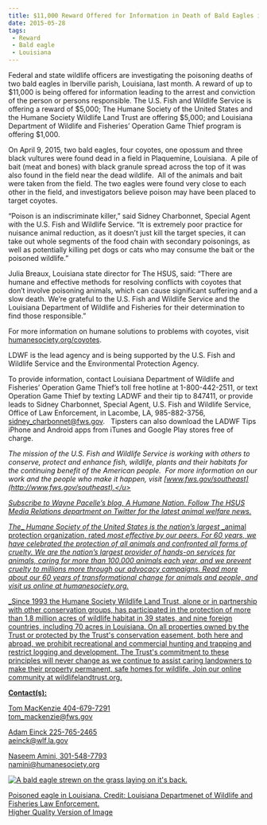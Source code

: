 ```yaml
---
title: $11,000 Reward Offered for Information in Death of Bald Eagles in Plaquemine, Louisiana
date: 2015-05-28
tags:
 - Reward
 - Bald eagle
 - Louisiana
---
```


Federal and state wildlife officers are investigating the poisoning deaths of two bald eagles in Iberville parish, Louisiana, last month. A reward of up to $11,000 is being offered for information leading to the arrest and conviction of the person or persons responsible. The U.S. Fish and Wildlife Service is offering a reward of $5,000; The Humane Society of the United States and the Humane Society Wildlife Land Trust are offering $5,000; and Louisiana Department of Wildlife and Fisheries’ Operation Game Thief program is offering $1,000.

On April 9, 2015, two bald eagles, four coyotes, one opossum and three black vultures were found dead in a field in Plaquemine, Louisiana.  A pile of bait (meat and bones) with black granule spread across the top of it was also found in the field near the dead wildlife.  All of the animals and bait were taken from the field. The two eagles were found very close to each other in the field, and investigators believe poison may have been placed to target coyotes.

“Poison is an indiscriminate killer,” said Sidney Charbonnet, Special Agent with the U.S. Fish and Wildlife Service. “It is extremely poor practice for nuisance animal reduction, as it doesn’t just kill the target species, it can take out whole segments of the food chain with secondary poisonings, as well as potentially killing pet dogs or cats who may consume the bait or the poisoned wildlife.”

Julia Breaux, Louisiana state director for The HSUS, said: “There are humane and effective methods for resolving conflicts with coyotes that don’t involve poisoning animals, which can cause significant suffering and a slow death. We’re grateful to the U.S. Fish and Wildlife Service and the Louisiana Department of Wildlife and Fisheries for their determination to find those responsible.”

For more information on humane solutions to problems with coyotes, visit [humanesociety.org/coyotes](file:///C:/AppData/Local/Microsoft/Windows/Temporary%20Internet%20Files/Content.Outlook/WF2UAM0N/humanesociety.org/coyotes).

LDWF is the lead agency and is being supported by the U.S. Fish and Wildlife Service and the Environmental Protection Agency. 

To provide information, contact Louisiana Department of Wildlife and Fisheries’ Operation Game Thief’s toll free hotline at 1-800-442-2511, or text Operation Game Thief by texting LADWF and their tip to 847411, or provide leads to Sidney Charbonnet, Special Agent, U.S. Fish and Wildlife Service, Office of Law Enforcement, in Lacombe, LA, 985-882-3756, [sidney_charbonnet@fws.gov](mailto:sidney_charbonnet@fws.gov).   Tipsters can also download the LADWF Tips iPhone and Android apps from iTunes and Google Play stores free of charge.

_The mission of the U.S. Fish and Wildlife Service is working with others to conserve, protect and enhance fish, wildlife, plants and their habitats for the continuing benefit of the American people.  For more information on our work and the people who make it happen, visit <u>[www.fws.gov/southeast](http://www.fws.gov/southeast).</u>_

_[Subscribe](http://feeds.feedburner.com/typepad/hsus/wayne) to Wayne Pacelle’s blog,_ [_A Humane Nation_](http://hsus.typepad.com/)_. Follow The HSUS Media Relations department on_ [_Twitter_](https://twitter.com/HSUSNews) _for the latest animal welfare news._

_The__ _Humane Society of the United States_ _is the nation’s largest_ _animal protection organization, rated __[_most effective_](http://www.myphilanthropedia.org/blog/2011/08/24/humane-society-of-the-united-states-hsus-1-expert-identified-animal-rights-and-welfare-nonprofit/)_ by our peers. For 60 years, we have celebrated the protection of all animals and confronted all forms of cruelty. We are the nation’s largest provider of _[_hands-on services_](http://hsus.typepad.com/wayne/2013/12/hsus-animal-care-around-the-globe.html?credit=mediarelations_boilerplate)_ for animals, caring for more than 100,000 animals each year, and we prevent cruelty to millions more through our _[_advocacy campaigns_](http://www.humanesociety.org/issues/campaigns/?credit=mediarelations_boilerplate)_. Read more about our 60 years of _[_transformational change_](http://www.humanesociety.org/about/hsus-transformational-change.html?credit=mediarelations_boilerplate)_ for animals and people, and visit us online at _[_humanesociety.org_](http://www.humanesociety.org/?credit=mediarelations_boilerplate)_._

_Since 1993 the Humane Society Wildlife Land Trust, alone or in partnership with other conservation groups, has participated in the protection of more than 1.8 million acres of wildlife habitat in 39 states, and nine foreign countries, including 70 acres in Louisiana. On all properties owned by the Trust or protected by the Trust's conservation easement, both here and abroad, we prohibit recreational and commercial hunting and trapping and restrict logging and development. The Trust's commitment to these principles will never change as we continue to assist caring landowners to make their property permanent, safe homes for wildlife. Join our online community at [wildlifelandtrust.org](http://www.wildlifelandtrust.org/).

**Contact(s):**  

Tom MacKenzie 404-679-7291  
tom_mackenzie@fws.gov

Adam Einck 225-765-2465  
[aeinck@wlf.la.gov](mailto:aeinck@wlf.la.gov)

Naseem Amini, 301-548-7793  
namini@humanesociety.org

![A bald eagle strewn on the grass laying on it's back.](images/newsUploads/newsThumbs/newsImageThumb9BFF55DD-E55D-025D-6D92FBF66296DD26.jpg)

Poisoned eagle in Louisiana. Credit: Louisiana Departmenet of Wildlife and Fisheries Law Enforcement.  
[Higher Quality Version of Image](https://flic.kr/p/tsiGf2)
